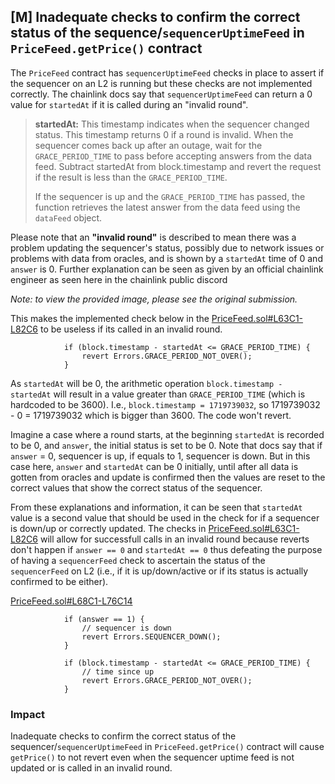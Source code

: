 ## [M] Inadequate checks to confirm the correct status of the sequence/`sequencerUptimeFeed` in `PriceFeed.getPrice()` contract

The `PriceFeed` contract has `sequencerUptimeFeed` checks in place to assert if the sequencer on an L2 is running but these checks are not implemented correctly. The chainlink docs say that `sequencerUptimeFeed` can return a 0 value for `startedAt` if it is called during an "invalid round".

> **startedAt:** This timestamp indicates when the sequencer changed status. This timestamp returns 0 if a round is invalid. When the sequencer comes back up after an outage, wait for the `GRACE_PERIOD_TIME` to pass before accepting answers from the data feed. Subtract startedAt from block.timestamp and revert the request if the result is less than the `GRACE_PERIOD_TIME`.
> 
> If the sequencer is up and the `GRACE_PERIOD_TIME` has passed, the function retrieves the latest answer from the data feed using the `dataFeed` object.

Please note that an **"invalid round"** is described to mean there was a problem updating the sequencer's status, possibly due to network issues or problems with data from oracles, and is shown by a `startedAt` time of 0 and `answer` is 0. Further explanation can be seen as given by an official chainlink engineer as seen here in the chainlink public discord

*Note: to view the provided image, please see the original submission.*

This makes the implemented check below in the [PriceFeed.sol#L63C1-L82C6](repos/2024-06-size/src/oracle/PriceFeed.sol) to be useless if its called in an invalid round.

```solidity
            if (block.timestamp - startedAt <= GRACE_PERIOD_TIME) { 
                revert Errors.GRACE_PERIOD_NOT_OVER();
            }
```

As `startedAt` will be 0, the arithmetic operation `block.timestamp - startedAt` will result in a value greater than `GRACE_PERIOD_TIME` (which is hardcoded to be 3600). I.e., `block.timestamp = 1719739032`, so 1719739032 - 0 = 1719739032 which is bigger than 3600. The code won't revert.

Imagine a case where a round starts, at the beginning `startedAt` is recorded to be 0, and `answer`, the initial status is set to be 0. Note that docs say that if `answer` = 0, sequencer is up, if equals to 1, sequencer is down. But in this case here, `answer` and `startedAt` can be 0 initially, until after all data is gotten from oracles and update is confirmed then the values are reset to the correct values that show the correct status of the sequencer.

From these explanations and information, it can be seen that `startedAt` value is a second value that should be used in the check for if a sequencer is down/up or correctly updated. The checks in [PriceFeed.sol#L63C1-L82C6](repos/2024-06-size/src/oracle/PriceFeed.sol) will allow for successfull calls in an invalid round because reverts don't happen if `answer == 0` and `startedAt == 0` thus defeating the purpose of having a `sequencerFeed` check to ascertain the status of the `sequencerFeed` on L2 (i.e., if it is up/down/active or if its status is actually confirmed to be either).

[PriceFeed.sol#L68C1-L76C14](repos/2024-06-size/src/oracle/PriceFeed.sol)

```solidity
            if (answer == 1) {
                // sequencer is down
                revert Errors.SEQUENCER_DOWN();
            }

            if (block.timestamp - startedAt <= GRACE_PERIOD_TIME) {
                // time since up
                revert Errors.GRACE_PERIOD_NOT_OVER();
            }
```

### Impact

Inadequate checks to confirm the correct status of the sequencer/`sequencerUptimeFeed` in `PriceFeed.getPrice()` contract will cause `getPrice()` to not revert even when the sequencer uptime feed is not updated or is called in an invalid round.



